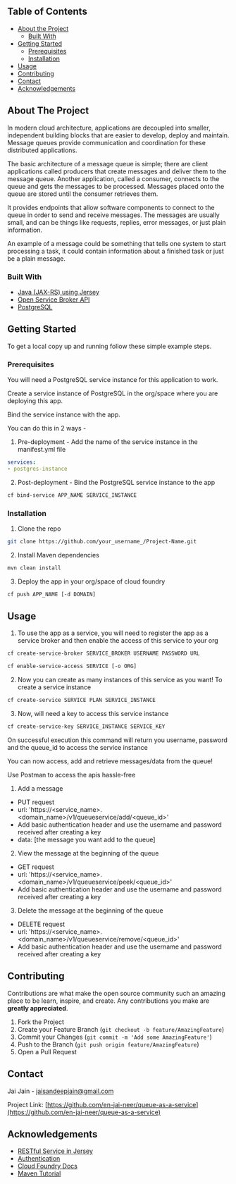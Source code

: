<!-- TABLE OF CONTENTS -->
## Table of Contents

* [About the Project](#about-the-project)
  * [Built With](#built-with)
* [Getting Started](#getting-started)
  * [Prerequisites](#prerequisites)
  * [Installation](#installation)
* [Usage](#usage)
* [Contributing](#contributing)
* [Contact](#contact)
* [Acknowledgements](#acknowledgements)



<!-- ABOUT THE PROJECT -->
## About The Project

In modern cloud architecture, applications are decoupled into smaller, independent building blocks that are easier to develop, deploy and maintain. Message queues provide communication and coordination for these distributed applications. 

The basic architecture of a message queue is simple; there are client applications called producers that create messages and deliver them to the message queue. Another application, called a consumer, connects to the queue and gets the messages to be processed. Messages placed onto the queue are stored until the consumer retrieves them.

It provides endpoints that allow software components to connect to the queue in order to send and receive messages. The messages are usually small, and can be things like requests, replies, error messages, or just plain information.

An example of a message could be something that tells one system to start processing a task, it could contain information about a finished task or just be a plain message.

### Built With
* [Java (JAX-RS) using Jersey](https://eclipse-ee4j.github.io/jersey/)
* [Open Service Broker API](https://www.openservicebrokerapi.org/)
* [PostgreSQL](https://www.postgresql.org/)



<!-- GETTING STARTED -->
## Getting Started
To get a local copy up and running follow these simple example steps.

### Prerequisites

You will need a PostgreSQL service instance for this application to work. 

Create a service instance of PostgreSQL in the org/space where you are deploying this app.

Bind the service instance with the app.

You can do this in 2 ways -
1. Pre-deployment - Add the name of the service instance in the manifest.yml file   
```yml
services:
- postgres-instance
```
2. Post-deployment - Bind the PostgreSQL service instance to the app
```sh
cf bind-service APP_NAME SERVICE_INSTANCE
```

### Installation

1. Clone the repo
```sh
git clone https://github.com/your_username_/Project-Name.git
```
2. Install Maven dependencies
```sh
mvn clean install
```
3. Deploy the app in your org/space of cloud foundry
```sh
cf push APP_NAME [-d DOMAIN]
```

<!-- USAGE EXAMPLES -->
## Usage

1. To use the app as a service, you will need to register the app as a service broker and then enable the access of this service to your org
```sh
cf create-service-broker SERVICE_BROKER USERNAME PASSWORD URL
```
```sh
cf enable-service-access SERVICE [-o ORG]
```

2. Now you can create as many instances of this service as you want!
To create a service instance
```sh
cf create-service SERVICE PLAN SERVICE_INSTANCE
```

3. Now, will need a key to access this service instance
```sh
cf create-service-key SERVICE_INSTANCE SERVICE_KEY
```

On successful execution this command will return you username, password and the queue_id to access the service instance

You can now access, add and retrieve messages/data from the queue!

Use Postman to access the apis hassle-free
1. Add a message
* PUT request
* url: 'https://<service_name>.<domain_name>/v1/queueservice/add/<queue_id>'
* Add basic authentication header and use the username and password received after creating a key
* data: [the message you want add to the queue]
 
2. View the message at the beginning of the queue
* GET request
* url: 'https://<service_name>.<domain_name>/v1/queueservice/peek/<queue_id>'
* Add basic authentication header and use the username and password received after creating a key

3. Delete the message at the beginning of the queue
* DELETE request
* url: 'https://<service_name>.<domain_name>/v1/queueservice/remove/<queue_id>'
* Add basic authentication header and use the username and password received after creating a key

<!-- CONTRIBUTING -->
## Contributing

Contributions are what make the open source community such an amazing place to be learn, inspire, and create. Any contributions you make are **greatly appreciated**.

1. Fork the Project
2. Create your Feature Branch (`git checkout -b feature/AmazingFeature`)
3. Commit your Changes (`git commit -m 'Add some AmazingFeature'`)
4. Push to the Branch (`git push origin feature/AmazingFeature`)
5. Open a Pull Request



<!-- CONTACT -->
## Contact

Jai Jain - jaisandeepjain@gmail.com

Project Link: [https://github.com/en-jai-neer/queue-as-a-service](https://github.com/en-jai-neer/queue-as-a-service)



<!-- ACKNOWLEDGEMENTS -->
## Acknowledgements
* [RESTful Service in Jersey](https://crunchify.com/how-to-build-restful-service-with-java-using-jax-rs-and-jersey/)
* [Authentication](https://howtodoinjava.com/jersey/jersey-rest-security/)
* [Cloud Foundry Docs](https://docs.cloudfoundry.org/)
* [Maven Tutorial](https://www.baeldung.com/maven)
